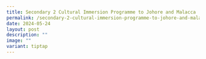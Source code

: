 ```yaml
---
title: Secondary 2 Cultural Immersion Programme to Johore and Malacca
permalink: /secondary-2-cultural-immersion-programme-to-johore-and-malacca/
date: 2024-05-24
layout: post
description: ""
image: ""
variant: tiptap
---
```


